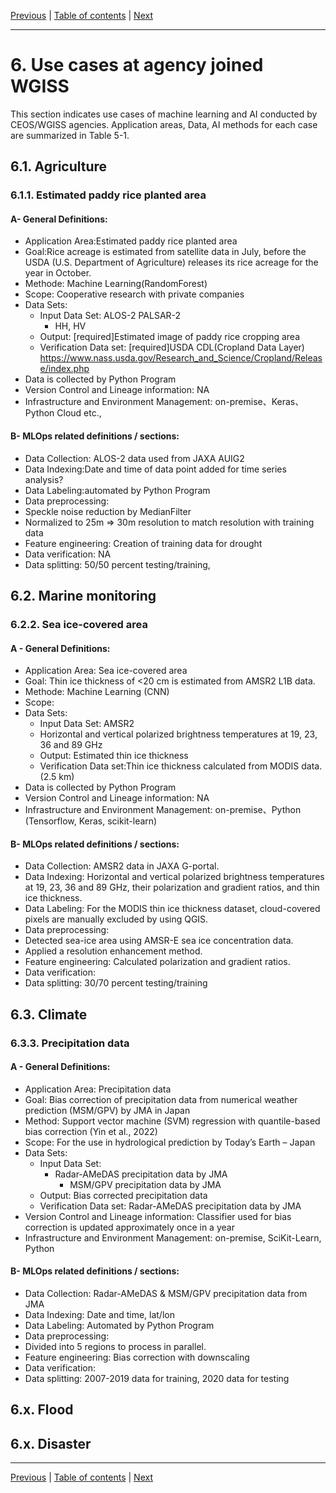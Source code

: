 [Previous](usage-methods-of-ml-and-ai-for-eo.md) | [Table of contents](README.md) | [Next](data-and-platform.md)

***

# 6. Use cases at agency joined WGISS
This section indicates use cases of machine learning and AI conducted by CEOS/WGISS agencies. Application areas, Data, AI methods for each case are summarized in Table 5-1.

## 6.1. Agriculture
### 6.1.1. Estimated paddy rice planted area

#### A- General Definitions: 
- Application Area:Estimated paddy rice planted area
- Goal:Rice acreage is estimated from satellite data in July, before the USDA (U.S. Department of Agriculture) releases its rice acreage for the year in October. 
- Methode: Machine Learning(RandomForest)
- Scope: Cooperative research with private companies
- Data Sets:
  - Input Data Set: ALOS-2 PALSAR-2
    - HH,  HV
  - Output: [required]Estimated image of paddy rice cropping area
  - Verification Data set: [required]USDA CDL(Cropland Data Layer) https://www.nass.usda.gov/Research_and_Science/Cropland/Release/index.php
- Data is collected by Python Program
- Version Control and Lineage information: NA
- Infrastructure and Environment Management: on-premise、Keras、Python Cloud etc.,

#### B- MLOps related definitions / sections:
- Data Collection: ALOS-2 data used from JAXA AUIG2
- Data Indexing:Date and time of data point added for time series analysis?
- Data Labeling:automated by Python Program
- Data preprocessing: 
- Speckle noise reduction by MedianFilter
- Normalized to 25m => 30m resolution to match resolution with training data
- Feature engineering: Creation of training data for drought
- Data verification: NA
- Data splitting: 50/50 percent testing/training,

## 6.2. Marine monitoring
### 6.2.2. Sea ice-covered area

#### A - General Definitions: 

- Application Area: Sea ice-covered area
- Goal: Thin ice thickness of <20 cm is estimated from AMSR2 L1B data.
- Methode: Machine Learning (CNN)
- Scope: 
- Data Sets:
  - Input Data Set: AMSR2
  - Horizontal and vertical polarized brightness temperatures at 19, 23, 36 and 89 GHz
  - Output: Estimated thin ice thickness
  - Verification Data set:Thin ice thickness calculated from MODIS data. (2.5 km) 
- Data is collected by Python Program
- Version Control and Lineage information: NA
- Infrastructure and Environment Management: on-premise、Python (Tensorflow, Keras, scikit-learn)

#### B- MLOps related definitions / sections:

- Data Collection: AMSR2 data in JAXA G-portal.
- Data Indexing: Horizontal and vertical polarized brightness temperatures at 19, 23, 36 and 89 GHz, their polarization and gradient ratios, and thin ice thickness. 
- Data Labeling: For the MODIS thin ice thickness dataset, cloud-covered pixels are manually excluded by using QGIS.
- Data preprocessing: 
- Detected sea-ice area using AMSR-E sea ice concentration data.
- Applied a resolution enhancement method.
- Feature engineering: Calculated polarization and gradient ratios.
- Data verification:  
- Data splitting: 30/70 percent testing/training

## 6.3. Climate

### 6.3.3. Precipitation data

#### A - General Definitions: 

- Application Area: Precipitation data
- Goal: Bias correction of precipitation data from numerical weather prediction (MSM/GPV) by JMA in Japan
- Method: Support vector machine (SVM) regression with quantile-based bias correction (Yin et al., 2022)
- Scope:  For the use in hydrological prediction by Today’s Earth – Japan
- Data Sets:
  - Input Data Set: 
    - Radar-AMeDAS precipitation data by JMA
      - MSM/GPV precipitation data by JMA
  - Output: Bias corrected precipitation data
  - Verification Data set: Radar-AMeDAS precipitation data by JMA 
- Version Control and Lineage information: Classifier used for bias correction is updated approximately once in a year
- Infrastructure and Environment Management: on-premise, SciKit-Learn, Python

#### B- MLOps related definitions / sections:

- Data Collection: Radar-AMeDAS & MSM/GPV precipitation data from JMA
- Data Indexing: Date and time, lat/lon
- Data Labeling: Automated by Python Program
- Data preprocessing: 
- Divided into 5 regions to process in parallel. 
- Feature engineering: Bias correction with downscaling 
- Data verification:  
- Data splitting: 2007-2019 data for training, 2020 data for testing

## 6.x. Flood

## 6.x. Disaster

***
[Previous](usage-methods-of-ml-and-ai-for-eo.md) | [Table of contents](README.md) | [Next](data-and-platform.md)
